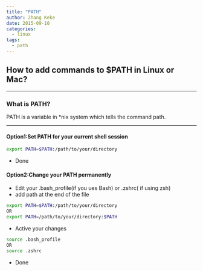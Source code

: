 ```yaml
---
title: "PATH"
author: Zhang Keke
date: 2015-09-10
categories:
  - linux
tags:
  - path
---
```


## How to add commands to $PATH in Linux or Mac? 
---
### What is PATH?

PATH is a variable in $*$nix system which tells the command path.
***
#### Option1:Set PATH for your current shell session

```sh
export PATH=$PATH:/path/to/your/directory
```

* Done

#### Option2:Change your PATH permanently

  *   Edit your .bash_profile(if you ues Bash) or .zshrc( if using zsh)
  *   add path at the end of the file

```sh
export PATH=$PATH:/path/to/your/directory
OR
export PATH=/path/to/your/directory:$PATH
```

*  Active your changes

```sh
source .bash_profile
OR
source .zshrc
```

*   Done